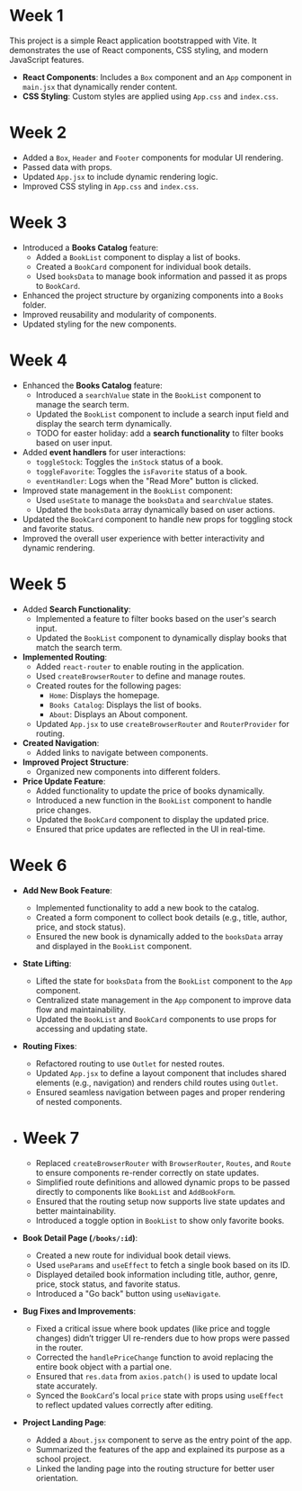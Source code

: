 # Week 1

This project is a simple React application bootstrapped with Vite.
It demonstrates the use of React components, CSS styling, and modern JavaScript features.

- **React Components**: Includes a `Box` component and an `App` component in `main.jsx` that dynamically render content.
- **CSS Styling**: Custom styles are applied using `App.css` and `index.css`.

# Week 2

- Added a `Box`, `Header` and `Footer` components for modular UI rendering.
- Passed data with props.
- Updated `App.jsx` to include dynamic rendering logic.
- Improved CSS styling in `App.css` and `index.css`.

# Week 3

- Introduced a **Books Catalog** feature:
  - Added a `BookList` component to display a list of books.
  - Created a `BookCard` component for individual book details.
  - Used `booksData` to manage book information and passed it as props to `BookCard`.
- Enhanced the project structure by organizing components into a `Books` folder.
- Improved reusability and modularity of components.
- Updated styling for the new components.

# Week 4

- Enhanced the **Books Catalog** feature:
  - Introduced a `searchValue` state in the `BookList` component to manage the search term.
  - Updated the `BookList` component to include a search input field and display the search term dynamically.
  - TODO for easter holiday: add a **search functionality** to filter books based on user input.
- Added **event handlers** for user interactions:
  - `toggleStock`: Toggles the `inStock` status of a book.
  - `toggleFavorite`: Toggles the `isFavorite` status of a book.
  - `eventHandler`: Logs when the "Read More" button is clicked.
- Improved state management in the `BookList` component:
  - Used `useState` to manage the `booksData` and `searchValue` states.
  - Updated the `booksData` array dynamically based on user actions.
- Updated the `BookCard` component to handle new props for toggling stock and favorite status.
- Improved the overall user experience with better interactivity and dynamic rendering.

# Week 5

- Added **Search Functionality**:
  - Implemented a feature to filter books based on the user's search input.
  - Updated the `BookList` component to dynamically display books that match the search term.
- **Implemented Routing**:
  - Added `react-router` to enable routing in the application.
  - Used `createBrowserRouter` to define and manage routes.
  - Created routes for the following pages:
    - `Home`: Displays the homepage.
    - `Books Catalog`: Displays the list of books.
    - `About`: Displays an About component.
  - Updated `App.jsx` to use `createBrowserRouter` and `RouterProvider` for routing.
- **Created Navigation**:
  - Added links to navigate between components.
- **Improved Project Structure**:
  - Organized new components into different folders.
- **Price Update Feature**:
  - Added functionality to update the price of books dynamically.
  - Introduced a new function in the `BookList` component to handle price changes.
  - Updated the `BookCard` component to display the updated price.
  - Ensured that price updates are reflected in the UI in real-time.

# Week 6

- **Add New Book Feature**:

  - Implemented functionality to add a new book to the catalog.
  - Created a form component to collect book details (e.g., title, author, price, and stock status).
  - Ensured the new book is dynamically added to the `booksData` array and displayed in the `BookList` component.

- **State Lifting**:

  - Lifted the state for `booksData` from the `BookList` component to the `App` component.
  - Centralized state management in the `App` component to improve data flow and maintainability.
  - Updated the `BookList` and `BookCard` components to use props for accessing and updating state.

- **Routing Fixes**:
  - Refactored routing to use `Outlet` for nested routes.
  - Updated `App.jsx` to define a layout component that includes shared elements (e.g., navigation) and renders child routes using `Outlet`.
  - Ensured seamless navigation between pages and proper rendering of nested components.
- # Week 7

  - Replaced `createBrowserRouter` with `BrowserRouter`, `Routes`, and `Route` to ensure components re-render correctly on state updates.
  - Simplified route definitions and allowed dynamic props to be passed directly to components like `BookList` and `AddBookForm`.
  - Ensured that the routing setup now supports live state updates and better maintainability.
  - Introduced a toggle option in `BookList` to show only favorite books.

- **Book Detail Page (`/books/:id`)**:

  - Created a new route for individual book detail views.
  - Used `useParams` and `useEffect` to fetch a single book based on its ID.
  - Displayed detailed book information including title, author, genre, price, stock status, and favorite status.
  - Introduced a "Go back" button using `useNavigate`.

- **Bug Fixes and Improvements**:

  - Fixed a critical issue where book updates (like price and toggle changes) didn’t trigger UI re-renders due to how props were passed in the router.
  - Corrected the `handlePriceChange` function to avoid replacing the entire book object with a partial one.
  - Ensured that `res.data` from `axios.patch()` is used to update local state accurately.
  - Synced the `BookCard`'s local `price` state with props using `useEffect` to reflect updated values correctly after editing.

- **Project Landing Page**:
  - Added a `About.jsx` component to serve as the entry point of the app.
  - Summarized the features of the app and explained its purpose as a school project.
  - Linked the landing page into the routing structure for better user orientation.
